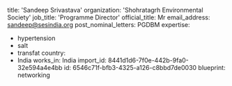title: 'Sandeep Srivastava'
organization: 'Shohratagrh Environmental Society'
job_title: 'Programme Director'
official_title: Mr
email_address: sandeep@sesindia.org
post_nominal_letters: PGDBM
expertise:
  - hypertension
  - salt
  - transfat
country:
  - India
works_in: India
import_id: 8441d1d6-7f0e-442b-9fa0-32e594a4e4bb
id: 6546c71f-bfb3-4325-a126-c8bbd7de0030
blueprint: networking
